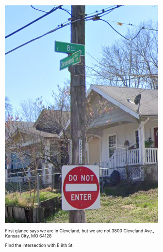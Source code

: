 ![](Images/Pasted%20image%2020250419161230.png)

First glance says we are in Cleveland, but we are not
3800 Cleveland Ave., Kansas City, MO 64128

Find the intersection with E 8th St.
